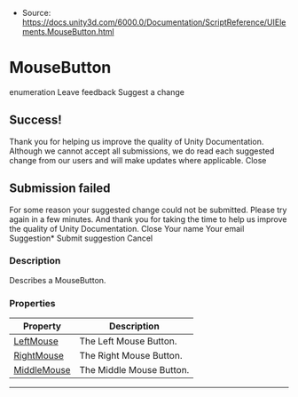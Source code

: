 * Source: https://docs.unity3d.com/6000.0/Documentation/ScriptReference/UIElements.MouseButton.html

# MouseButton
enumeration
Leave feedback
Suggest a change
## Success!
Thank you for helping us improve the quality of Unity Documentation. Although we cannot accept all submissions, we do read each suggested change from our users and will make updates where applicable.
Close
## Submission failed
For some reason your suggested change could not be submitted. Please <a>try again</a> in a few minutes. And thank you for taking the time to help us improve the quality of Unity Documentation.
Close
Your name Your email Suggestion* Submit suggestion
Cancel
### Description
Describes a MouseButton. 
### Properties
Property | Description  
---|---  
[LeftMouse](https://docs.unity3d.com/6000.0/Documentation/ScriptReference/UIElements.MouseButton.LeftMouse.html) |  The Left Mouse Button.   
[RightMouse](https://docs.unity3d.com/6000.0/Documentation/ScriptReference/UIElements.MouseButton.RightMouse.html) |  The Right Mouse Button.   
[MiddleMouse](https://docs.unity3d.com/6000.0/Documentation/ScriptReference/UIElements.MouseButton.MiddleMouse.html) |  The Middle Mouse Button.   
* * *
